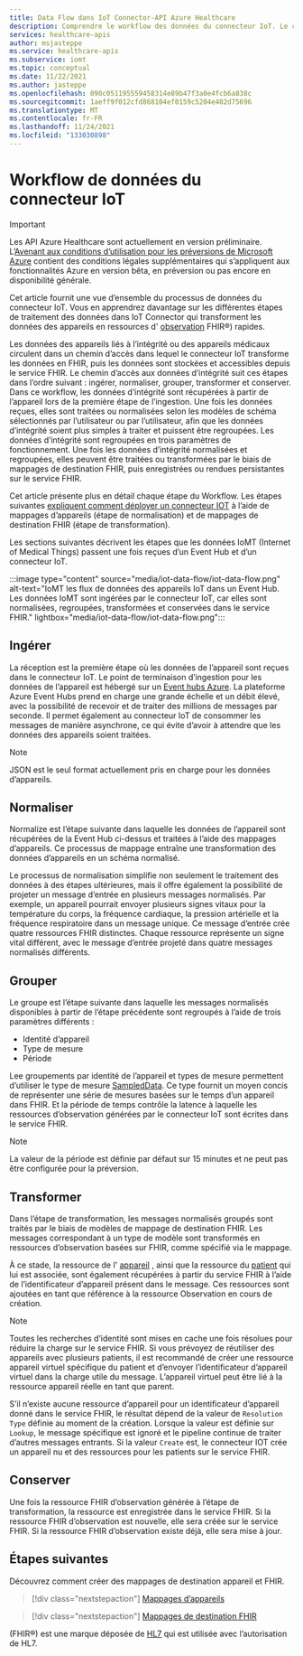 ```yaml
---
title: Data Flow dans IoT Connector-API Azure Healthcare
description: Comprendre le workflow des données du connecteur IoT. Le connecteur IoT ingère, normalise, regroupe, transforme et conserve les données IoMT dans le service FHIR.
services: healthcare-apis
author: msjasteppe
ms.service: healthcare-apis
ms.subservice: iomt
ms.topic: conceptual
ms.date: 11/22/2021
ms.author: jasteppe
ms.openlocfilehash: 090c051195559458314e89b47f3a0e4fcb6a838c
ms.sourcegitcommit: 1aeff9f012cfd868104ef0159c5204e402d75696
ms.translationtype: MT
ms.contentlocale: fr-FR
ms.lasthandoff: 11/24/2021
ms.locfileid: "133030898"
---
```

# <a name="iot-connector-data-flow"></a>Workflow de données du connecteur IoT

> [!IMPORTANT]
> Les API Azure Healthcare sont actuellement en version préliminaire. L’[Avenant aux conditions d’utilisation pour les préversions de Microsoft Azure](https://azure.microsoft.com/support/legal/preview-supplemental-terms/) contient des conditions légales supplémentaires qui s’appliquent aux fonctionnalités Azure en version bêta, en préversion ou pas encore en disponibilité générale.

Cet article fournit une vue d’ensemble du processus de données du connecteur IoT. Vous en apprendrez davantage sur les différentes étapes de traitement des données dans IoT Connector qui transforment les données des appareils en ressources d' [observation](https://www.hl7.org/fhir/observation.html) FHIR&#174;) rapides.

Les données des appareils liés à l’intégrité ou des appareils médicaux circulent dans un chemin d’accès dans lequel le connecteur IoT transforme les données en FHIR, puis les données sont stockées et accessibles depuis le service FHIR. Le chemin d’accès aux données d’intégrité suit ces étapes dans l’ordre suivant : ingérer, normaliser, grouper, transformer et conserver. Dans ce workflow, les données d’intégrité sont récupérées à partir de l’appareil lors de la première étape de l’ingestion. Une fois les données reçues, elles sont traitées ou normalisées selon les modèles de schéma sélectionnés par l’utilisateur ou par l’utilisateur, afin que les données d’intégrité soient plus simples à traiter et puissent être regroupées. Les données d’intégrité sont regroupées en trois paramètres de fonctionnement. Une fois les données d’intégrité normalisées et regroupées, elles peuvent être traitées ou transformées par le biais de mappages de destination FHIR, puis enregistrées ou rendues persistantes sur le service FHIR.

Cet article présente plus en détail chaque étape du Workflow. Les étapes suivantes [expliquent comment déployer un connecteur IOT](deploy-iot-connector-in-azure.md) à l’aide de mappages d’appareils (étape de normalisation) et de mappages de destination FHIR (étape de transformation).

Les sections suivantes décrivent les étapes que les données IoMT (Internet of Medical Things) passent une fois reçues d’un Event Hub et d’un connecteur IoT.

:::image type="content" source="media/iot-data-flow/iot-data-flow.png" alt-text="IoMT les flux de données des appareils IoT dans un Event Hub. Les données IoMT sont ingérées par le connecteur IoT, car elles sont normalisées, regroupées, transformées et conservées dans le service FHIR." lightbox="media/iot-data-flow/iot-data-flow.png":::

## <a name="ingest"></a>Ingérer
La réception est la première étape où les données de l’appareil sont reçues dans le connecteur IoT. Le point de terminaison d’ingestion pour les données de l’appareil est hébergé sur un [Event hubs Azure](../../event-hubs/index.yml). La plateforme Azure Event Hubs prend en charge une grande échelle et un débit élevé, avec la possibilité de recevoir et de traiter des millions de messages par seconde. Il permet également au connecteur IoT de consommer les messages de manière asynchrone, ce qui évite d’avoir à attendre que les données des appareils soient traitées.

> [!NOTE]
> JSON est le seul format actuellement pris en charge pour les données d’appareils.

## <a name="normalize"></a>Normaliser
Normalize est l’étape suivante dans laquelle les données de l’appareil sont récupérées de la Event Hub ci-dessus et traitées à l’aide des mappages d’appareils. Ce processus de mappage entraîne une transformation des données d’appareils en un schéma normalisé. 

Le processus de normalisation simplifie non seulement le traitement des données à des étapes ultérieures, mais il offre également la possibilité de projeter un message d’entrée en plusieurs messages normalisés. Par exemple, un appareil pourrait envoyer plusieurs signes vitaux pour la température du corps, la fréquence cardiaque, la pression artérielle et la fréquence respiratoire dans un message unique. Ce message d’entrée crée quatre ressources FHIR distinctes. Chaque ressource représente un signe vital différent, avec le message d’entrée projeté dans quatre messages normalisés différents.

## <a name="group"></a>Grouper
Le groupe est l’étape suivante dans laquelle les messages normalisés disponibles à partir de l’étape précédente sont regroupés à l’aide de trois paramètres différents :

* Identité d’appareil
* Type de mesure 
* Période

Lee groupements par identité de l’appareil et types de mesure permettent d’utiliser le type de mesure [SampledData](https://www.hl7.org/fhir/datatypes.html#SampledData). Ce type fournit un moyen concis de représenter une série de mesures basées sur le temps d’un appareil dans FHIR. Et la période de temps contrôle la latence à laquelle les ressources d’observation générées par le connecteur IoT sont écrites dans le service FHIR.

> [!NOTE]
> La valeur de la période est définie par défaut sur 15 minutes et ne peut pas être configurée pour la préversion.

## <a name="transform"></a>Transformer
Dans l’étape de transformation, les messages normalisés groupés sont traités par le biais de modèles de mappage de destination FHIR. Les messages correspondant à un type de modèle sont transformés en ressources d’observation basées sur FHIR, comme spécifié via le mappage.

À ce stade, la ressource de l' [appareil](https://www.hl7.org/fhir/device.html) , ainsi que la ressource du [patient](https://www.hl7.org/fhir/patient.html) qui lui est associée, sont également récupérées à partir du service FHIR à l’aide de l’identificateur d’appareil présent dans le message. Ces ressources sont ajoutées en tant que référence à la ressource Observation en cours de création.

> [!NOTE]
> Toutes les recherches d’identité sont mises en cache une fois résolues pour réduire la charge sur le service FHIR. Si vous prévoyez de réutiliser des appareils avec plusieurs patients, il est recommandé de créer une ressource appareil virtuel spécifique du patient et d’envoyer l’identificateur d’appareil virtuel dans la charge utile du message. L’appareil virtuel peut être lié à la ressource appareil réelle en tant que parent.

S’il n’existe aucune ressource d’appareil pour un identificateur d’appareil donné dans le service FHIR, le résultat dépend de la valeur de `Resolution Type` définie au moment de la création. Lorsque la valeur est définie sur `Lookup`, le message spécifique est ignoré et le pipeline continue de traiter d’autres messages entrants. Si la valeur `Create` est, le connecteur IOT crée un appareil nu et des ressources pour les patients sur le service FHIR.  

## <a name="persist"></a>Conserver
Une fois la ressource FHIR d’observation générée à l’étape de transformation, la ressource est enregistrée dans le service FHIR. Si la ressource FHIR d’observation est nouvelle, elle sera créée sur le service FHIR. Si la ressource FHIR d’observation existe déjà, elle sera mise à jour.

## <a name="next-steps"></a>Étapes suivantes

Découvrez comment créer des mappages de destination appareil et FHIR.

> [!div class="nextstepaction"]
> [Mappages d’appareils](how-to-use-device-mappings.md)

> [!div class="nextstepaction"]
> [Mappages de destination FHIR](how-to-use-fhir-mappings.md)

(FHIR&#174;) est une marque déposée de [HL7](https://hl7.org/fhir/) qui est utilisée avec l’autorisation de HL7.
